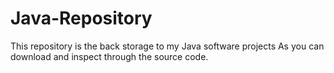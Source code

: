 # Java-Repository
This repository is the back storage to my Java software projects
As you can download and inspect through the source code.
